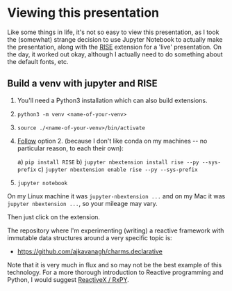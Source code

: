 # Viewing this presentation

Like some things in life, it's not so easy to view this presentation, as
I took the (somewhat) strange decision to use Jupyter Notebook to actually
make the presentation, along with the
[RISE](https://github.com/damianavila/RISE) extension for a 'live'
presentation.  On the day, it worked out okay, although I actually need to
do something about the default fonts, etc.

## Build a venv with jupyter and RISE

1. You'll need a Python3 installation which can also build extensions.
2. `python3 -m venv <name-of-your-venv>`
3. `source ./<name-of-your-venv>/bin/activate`
4. [Follow](https://github.com/damianavila/RISE) option 2. (because
   I don't like conda on my machines -- no particular reason, to each
   their own):

   a) `pip install RISE`
   b) `jupyter nbextension install rise --py --sys-prefix`
   c) `jupyter nbextension enable rise --py --sys-prefix`

5. `jupyter notebook`

On my Linux machine it was `jupyter-nbextension ...` and on my Mac it was
`jupyter nbextension ...`, so your mileage may vary.

Then just click on the extension.

The repository where I'm experimenting (writing) a reactive framework with
immutable data structures around a very specific topic is:

* https://github.com/ajkavanagh/charms.declarative

Note that it is very much in flux and so may not be the best example of
this technology.  For a more thorough introduction to Reactive programming
and Python, I would suggest [ReactiveX
/ RxPY](https://github.com/ReactiveX/RxPY).
